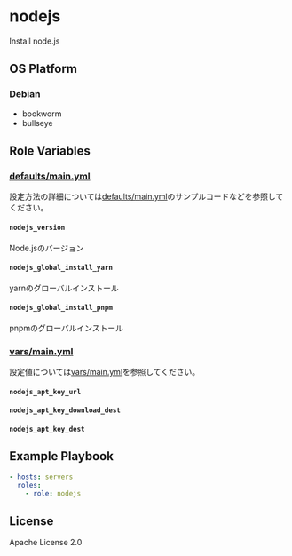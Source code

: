 nodejs
=================

Install node.js

OS Platform
-----------------

### Debian

- bookworm
- bullseye

Role Variables
--------------

### [defaults/main.yml](defaults/main.yml)

設定方法の詳細については[defaults/main.yml](defaults/main.yml)のサンプルコードなどを参照してください。

#### `nodejs_version`

Node.jsのバージョン

#### `nodejs_global_install_yarn`

yarnのグローバルインストール

#### `nodejs_global_install_pnpm`

pnpmのグローバルインストール

### [vars/main.yml](vars/main.yml)

設定値については[vars/main.yml](vars/main.yml)を参照してください。

#### `nodejs_apt_key_url`

#### `nodejs_apt_key_download_dest`

#### `nodejs_apt_key_dest`

Example Playbook
--------------

```yaml
- hosts: servers
  roles:
    - role: nodejs
```

License
--------------

Apache License 2.0
